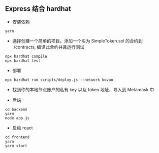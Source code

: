 ## Express 结合 hardhat

- 安装依赖

```shell
yarn
```

- 选择创建一个简单的项目。添加一个名为 SimpleToken.sol 的合约到 ./contracts, 编译此合约并且运行测试

```shell
npx hardhat compile
npx hardhat test
```

- 部署

```shell
npx hardhat run scripts/deploy.js --network kovan
```

- 找到你的本地节点账户的私有 key 以及 token 地址，导入到 Metamask 中

- 后端

```shell
cd backend
yarn
node app.js
```

- 启动 react

```shell
cd frontend
yarn 
yarn start
```